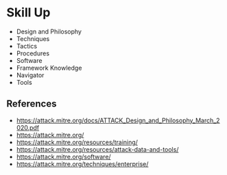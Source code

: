 # Skill Up
- Design and Philosophy
- Techniques
- Tactics
- Procedures
- Software
- Framework Knowledge
- Navigator
- Tools


## References
- https://attack.mitre.org/docs/ATTACK_Design_and_Philosophy_March_2020.pdf
- https://attack.mitre.org/
- https://attack.mitre.org/resources/training/
- https://attack.mitre.org/resources/attack-data-and-tools/
- https://attack.mitre.org/software/
- https://attack.mitre.org/techniques/enterprise/
